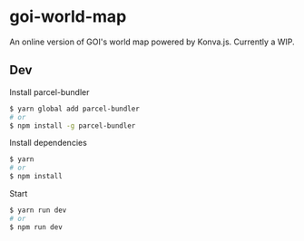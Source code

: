# goi-world-map

An online version of GOI's world map powered by Konva.js. Currently a WIP.

## Dev
Install parcel-bundler
```bash
$ yarn global add parcel-bundler
# or
$ npm install -g parcel-bundler
```

Install dependencies
```bash
$ yarn
# or
$ npm install
```

Start
```bash
$ yarn run dev
# or
$ npm run dev
```